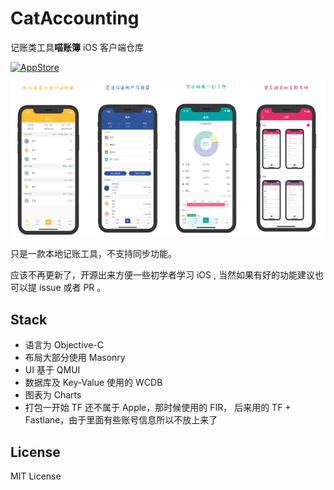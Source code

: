 # CatAccounting

记账类工具**喵账簿** iOS 客户端仓库

[<img src="https://cloud.githubusercontent.com/assets/219689/5575342/963e0ee8-9013-11e4-8091-7ece67d64729.png" width="120" alt="AppStore"/>](itms-apps://itunes.apple.com/app/id1308678908)

<img src="https://raw.githubusercontent.com/Rannie/cat-account-ios/master/UXResource/Screen%20Shot%202019-08-01%20at%209.25.41%20AM.png?token=ABD6H6H3WWSJPKZSUWP5SG25IJD3I" width="25%"><img src="https://raw.githubusercontent.com/Rannie/cat-account-ios/master/UXResource/Screen%20Shot%202019-08-01%20at%209.27.13%20AM.png?token=ABD6H6GMLPMHQA4YQXXF62C5IJD66" width="25%"><img src="https://raw.githubusercontent.com/Rannie/cat-account-ios/master/UXResource/Screen%20Shot%202019-08-01%20at%209.27.26%20AM.png?token=ABD6H6AX54D4YMEKXP64DPS5IJEFE" width="25%"><img src="https://raw.githubusercontent.com/Rannie/cat-account-ios/master/UXResource/Screen%20Shot%202019-08-01%20at%209.27.35%20AM.png?token=ABD6H6ESOXS3I52HINDQKEC5IJEGG" width="25%"> 

只是一款本地记账工具，不支持同步功能。

应该不再更新了，开源出来方便一些初学者学习 iOS , 当然如果有好的功能建议也可以提 issue   或者 PR 。

## Stack

* 语言为 Objective-C
* 布局大部分使用 Masonry
* UI 基于 QMUI
* 数据库及 Key-Value 使用的 WCDB
* 图表为 Charts
* 打包一开始 TF 还不属于 Apple，那时候使用的 FIR， 后来用的 TF + Fastlane，由于里面有些账号信息所以不放上来了

## License

MIT License


